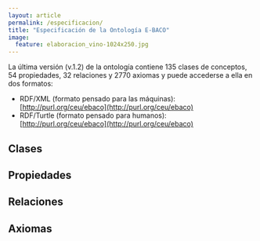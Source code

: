 ```yaml
---
layout: article
permalink: /especificacion/
title: "Especificación de la Ontología E-BACO"
image:
  feature: elaboracion_vino-1024x250.jpg
---
```


La última versión (v.1.2) de la ontología contiene 135 clases de conceptos, 54 propiedades, 32 relaciones y 2770 axiomas y puede accederse a ella en dos formatos:

- RDF/XML (formato pensado para las máquinas): [http://purl.org/ceu/ebaco](http://purl.org/ceu/ebaco)
- RDF/Turtle (formato pensado para humanos): [http://purl.org/ceu/ebaco](http://purl.org/ceu/ebaco)

## Clases

## Propiedades

## Relaciones

## Axiomas